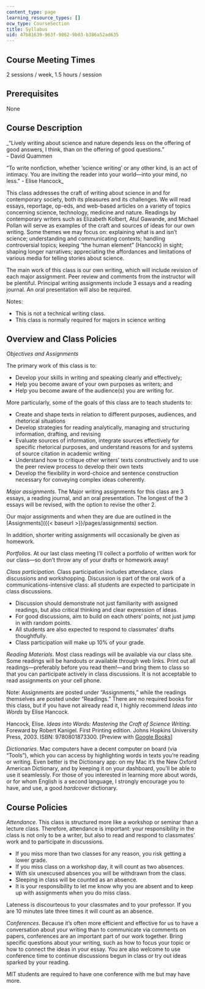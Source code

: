 ```yaml
---
content_type: page
learning_resource_types: []
ocw_type: CourseSection
title: Syllabus
uid: 47b81639-963f-9862-9b03-b386a52ad635
---
```


Course Meeting Times
--------------------

2 sessions / week, 1.5 hours / session

Prerequisites
-------------

None

Course Description
------------------

_“Lively writing about science and nature depends less on the offering of good answers, I think, than on the offering of good questions.”  
\- David Quammen

“To write nonfiction, whether ‘science writing’ or any other kind, is an act of intimacy. You are inviting the reader into your world—into your mind, no less." - Elise Hancock_

This class addresses the craft of writing about science in and for contemporary society, both its pleasures and its challenges. We will read essays, reportage, op-eds, and web-based articles on a variety of topics concerning science, technology, medicine and nature. Readings by contemporary writers such as Elizabeth Kolbert, Atul Gawande, and Michael Pollan will serve as examples of the craft and sources of ideas for our own writing. Some themes we may focus on: explaining what is and isn’t science; understanding and communicating contexts; handling controversial topics; keeping “the human element” (Hancock) in sight; shaping longer narratives; appreciating the affordances and limitations of various media for telling stories about science.

The main work of this class is our own writing, which will include revision of each major assignment. Peer review and comments from the instructor will be plentiful. Principal writing assignments include 3 essays and a reading journal. An oral presentation will also be required.

Notes:

*   This is not a technical writing class.
*   This class is normally required for majors in science writing

Overview and Class Policies
---------------------------

_Objectives and Assignments_

The primary work of this class is to:

*   Develop your skills in writing and speaking clearly and effectively;
*   Help you become aware of your own purposes as writers; and
*   Help you become aware of the audience(s) you are writing for.

More particularly, some of the goals of this class are to teach students to:

*   Create and shape texts in relation to different purposes, audiences, and rhetorical situations
*   Develop strategies for reading analytically, managing and structuring information, drafting, and revising
*   Evaluate sources of information, integrate sources effectively for specific rhetorical purposes, and understand reasons for and systems of source citation in academic writing
*   Understand how to critique other writers’ texts constructively and to use the peer review process to develop their own texts
*   Develop the flexibility in word-choice and sentence construction necessary for conveying complex ideas coherently.

_Major assignments_. The Major writing assignments for this class are 3 essays, a reading journal, and an oral presentation. The longest of the 3 essays will be revised, with the option to revise the other 2.

Our major assignments and when they are due are outlined in the [Assignments]({{< baseurl >}}/pages/assignments) section.

In addition, shorter writing assignments will occasionally be given as homework.

_Portfolios_. At our last class meeting I’ll collect a portfolio of written work for our class—so don’t throw any of your drafts or homework away!

_Class participation_. Class participation includes attendance, class discussions and workshopping. Discussion is part of the oral work of a communications-intensive class: all students are expected to participate in class discussions.

*   Discussion should demonstrate not just familiarity with assigned readings, but also critical thinking and clear expression of ideas.
*   For good discussions, aim to build on each others’ points, not just jump in with random points.
*   All students are also expected to respond to classmates’ drafts thoughtfully.
*   Class participation will make up 10% of your grade.

_Reading Materials_. Most class readings will be available via our class site. Some readings will be handouts or available through web links. Print out all readings—preferably before you read them!—and bring them to class so that you can participate actively in class discussions. It is not acceptable to read assignments on your cell phone.

Note: Assignments are posted under “Assignments,” while the readings themselves are posted under “Readings.” There are no required books for this class, but if you have not already read it, I highly recommend _Ideas into Words_ by Elise Hancock.

Hancock, Elise. _Ideas into Words: Mastering the Craft of Science Writing_. Foreward by Robert Kanigel. First Printing edition. Johns Hopkins University Press, 2003. ISBN: 9780801873300. \[Preview with [Google Books](https://books.google.com/books?id=YGLcYi3QJ1IC&lpg=PP1&dq=ideas%20into%20words&pg=PP1#v=onepage&q&f=false)\]

_Dictionaries_. Mac computers have a decent computer on board (via “Tools”), which you can access by highlighting words in texts you’re reading or writing. Even better is the Dictionary app: on my Mac it’s the New Oxford American Dictionary, and by keeping it on your dashboard, you’ll be able to use it seamlessly. For those of you interested in learning more about words, or for whom English is a second language, I strongly encourage you to have, and use, a good _hardcover_ dictionary.

Course Policies
---------------

_Attendance_. This class is structured more like a workshop or seminar than a lecture class. Therefore, attendance is important: your responsibility in the class is not only to be a writer, but also to read and respond to classmates’ work and to participate in discussions.

*   If you miss more than two classes for any reason, you risk getting a lower grade.
*   If you miss class on a workshop day, it will count as two absences.
*   With six unexcused absences you will be withdrawn from the class.
*   Sleeping in class will be counted as an absence.
*   It is your responsibility to let me know why you are absent and to keep up with assignments when you do miss class.

Lateness is discourteous to your classmates and to your professor. If you are 10 minutes late three times it will count as an absence.

_Conferences_. Because it’s often more efficient and effective for us to have a conversation about your writing than to communicate via comments on papers, conferences are an important part of our work together. Bring specific questions about your writing, such as how to focus your topic or how to connect the ideas in your essay. You are also welcome to use conference time to continue discussions begun in class or try out ideas sparked by your reading.

MIT students are required to have one conference with me but may have more.